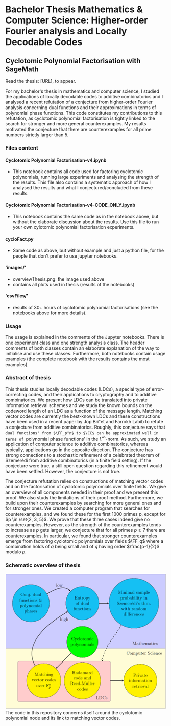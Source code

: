 # Bachelor Thesis Mathematics & Computer Science: Higher-order Fourier analysis and Locally Decodable Codes
## Cyclotomic Polynomial Factorisation with SageMath
Read the thesis: [URL], to appear.

For my bachelor's thesis in mathematics and computer science, I studied the applications of locally decodable codes to additive combinatorics and I analysed a recent refutation of a conjecture from higher-order Fourier analysis concerning dual functions and their approximations in terms of polynomial phase functions. This code constitutes my contributions to this refutation, as cyclotomic polynomial factorisation is tightly linked to the search for stronger and more general counterexamples. My results motivated the conjecture that there are counterexamples for all prime numbers strictly larger than 5.

### Files content
#### Cyclotomic Polynomial Factorisation-v4.ipynb
- This notebook contains all code used for factoring cyclotomic polynomials, running large experiments and analysing the strength of the results. This file also contains a systematic approach of how I analysed the results and what I conjectured/concluded from these results.

#### Cyclotomic Polynomial Factorisation-v4-CODE_ONLY.ipynb
- This notebook contains the same code as in the notebook above, but without the elaborate discussion about the results. Use this file to run your own cylotomic polynomial factorisation experiments.

#### cycloFact.py
- Same code as above, but without example and just a python file, for the people that don't prefer to use jupyter notebooks.

#### 'images/'
- overviewThesis.png: the image used above
- contains all plots used in thesis (results of the notebooks)

#### 'csvFiles/'
- results of 30+ hours of cyclotomic polynomial factorisations (see the notebooks above for more details).

### Usage
The usage is explained in the comments of the Jupyter notebooks. There is one experiment class and one strength analysis class.
The header comments of both classes contain an elaborate explanation of the way to initialise and use these classes.
Furthermore, both notebooks contain usage examples (the complete notebook with the results contains the most examples).

### Abstract of thesis
This thesis studies locally decodable codes (LDCs), a special type of error-correcting codes, and their
applications to cryptography and to additive combinatorics.
We present how LDCs can be translated into private information retrieval schemes
and we study the known bounds on the codeword length of an LDC as a function
of the message length.
Matching vector codes are currently the best-known LDCs and these constructions
have been used in a recent paper by Jop Bri\"et and Farrokh Labib
to refute a conjecture from additive combinatorics. Roughly, this conjecture
says that `dual functions' from $\FF_p^n$ to $\CC$ can
be approximated well in terms of `polynomial phase functions' in the
$L^\infty$-norm. As such, we study an application of computer science to additive
combinatorics, whereas typically, applications go in the opposite direction.
The conjecture has strong connections to a stochastic refinement
of a celebrated theorem of Szemerédi from additive combinatorics
(in a finite field setting). If the conjecture were true, a still open
question regarding this refinement would have been settled. However,
the conjecture is not true.

The conjecture refutation relies on constructions
of matching vector codes and on the factorisation
of cyclotomic polynomials over finite fields. We give an overview of all
components needed in
their proof and we present this proof.
We also study the limitations of their proof method.
Furthermore, we build upon their counterexamples by
searching for more general ones and for stronger ones.
We created a computer program that searches for counterexamples, and we
found these for the first 1000 primes $p$, except for $p \in \set{2, 3, 5}$.
We prove that these three cases indeed give no counterexamples.
However, as the strength of the counterexamples tends to increase as $p$ gets larger,
we conjecture that for all primes $p \geq 7$ there are counterexamples.
In particular, we found that stronger counterexamples
emerge from factoring cyclotomic polynomials over fields $\FF_q$ where a combination
holds of $q$ being small  and of $q$ having order $\frac{p-1}{2}$ modulo $p$.

### Schematic overview of thesis
![Thesis Overview](/images/overviewThesis.png)
The code in this repository concerns itself around the cyclotomic polynomial node and its link to matching vector codes.
